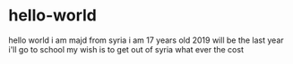 # hello-world
hello world i am majd from syria 
i am 17 years old
2019 will be the last year i'll go to school
my wish is to get out of syria what ever the cost
